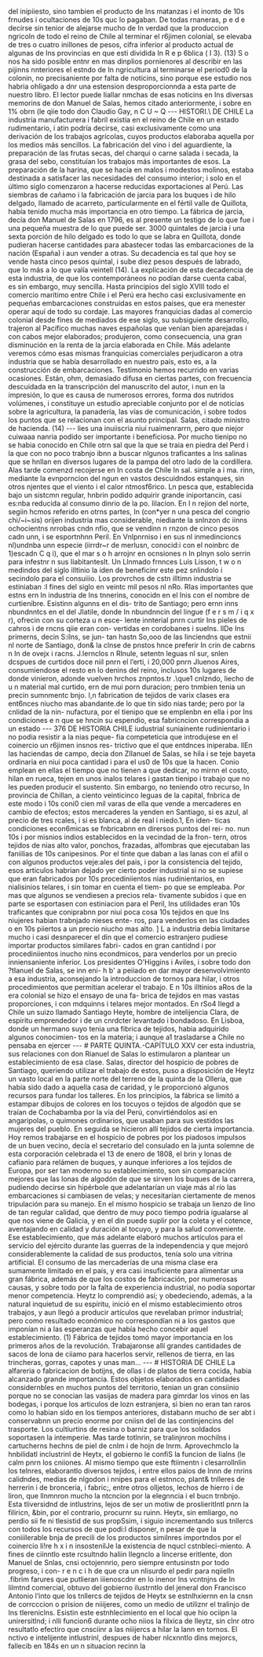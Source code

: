 del inipiiesto, sino tambien el producto de Ins matanzas i el inonto de 10s frnudes i ocultaciones de 10s quc lo pagaban. De todas rnaneras, p e d e decirse sin tenior de alejarse mucho de In verdad que la produccion ngricoln de todo el reino de Chile al terminar el r6jimen colonial, se elevaba de tres o cuatro inillones de pesos, cifra inferior al producto actual de algunas de Ins provincias en que esti dividida In R e p 6blica ( I 3). (13) S o nos ha sido posible entnr en mas dinplios pornienores al describir en las pijinns nnteriores el estndo de In ngricultura al terminarse el period0 de la colonin, no precisaniente por falta de noticins, sino porque ese estudio nos habria ohligado a dnr una estension desproporcionnda a esta parte de nuestro libro. El lector puede Iiallar nmchas de esas noticins en Ins diversas memorins de don Manuel de Salas, hemos citado anteriormente, i sobre en 1% obrn (le qiie todo don Claudio Gay, n C U ~ Q --- HISTORI.\ DE CHILE La industria manufacturera i fabril existía en el reino de Chile en un estado rudimentario, i atin podría decirse, casi exclusivamente como una derivación de los trabajos agrícolas, cuyos productos elaboraba aquella por los medios más sencillos. La fabricación del vino i del aguardiente, la preparación de las frutas secas, del charqui o carne salada i secada, la grasa del sebo, constituían los trabajos más importantes de esos. La preparación de la harina, que se hacía en malos i modestos molinos, estaba destinada a satisfacer las necesidades del consumo interior; i solo en el último siglo comenzaron a hacerse reducidas exportaciones al Perú. Las siembras de cañamo i la fabricación de jarcia para los buques i de hilo delgado, llamado de acarreto, particularmente en el fértil valle de Quillota, había tenido mucha más importancia en otro tiempo. La fábrica de jarcia, decía don Manuel de Salas en 1796, es al presente un testigo de lo que fue i una pequeña muestra de lo que puede ser. 3000 quintales de jarcia i una sexta porción de hilo delgado es todo lo que se labra en Quillota, donde pudieran hacerse cantidades para abastecer todas las embarcaciones de la nación (España) i aun vender a otras. Su decadencia es tal que hoy se vende hasta cinco pesos quintal, i sube diez pesos después de labrado, que lo más a lo que valía veintell (14). La explicación de esta decadencia de esta industria, de que los contemporáneos no podían darse cuenta cabal, es sin embargo, muy sencilla. Hasta principios del siglo XVIII todo el comercio marítimo entre Chile i el Perú era hecho casi exclusivamente en pequeñas embarcaciones construidas en estos países, que era menester operar aquí de todo su cordaje. Las mayores franquicias dadas al comercio colonial desde fines de mediados de ese siglo, su subsiguiente desarrollo, trajeron al Pacífico muchas naves españolas que venían bien aparejadas i con cabos mejor elaborados; produjeron, como consecuencia, una gran disminución en la renta de la jarcia elaborada en Chile. Más adelante veremos cómo esas mismas franquicias comerciales perjudicaron a otra industria que se había desarrollado en nuestro país, esto es, a la construcción de embarcaciones. Testimonio hemos recurrido en varias ocasiones. Están, ohm, demasiado difusa en ciertas partes, con frecuencia descuidada en la transcripción del manuscrito del autor, i nun en la impresión, lo que es causa de numerosos errores, forma dos nutridos volúmenes, i constituye un estudio apreciable conjunto por el de noticias sobre la agricultura, la panadería, las vías de comunicación, i sobre todos los puntos que se relacionan con el asunto principal. Salas, citado ministro de hacienda. (14) --- lies una inuiiscria niui ruaimenrarrn, pero que niejor cuiwaaa nanria podido ser importante i beneficiosa. Por mucho tienipo no se habia conocido en Chile otrn sal que la que se traia en piedra del Perd i la que con no poco trabnjo ibnn a buscar nlgunos traficantes a Ins salinas que se hnllan en diversos lugares de la pampa del otro lado de la cordillera. Alas tarde comenzd recojerse en In costa de Chile In sal. simple a i ma. rinn, mediante la evnporncion del ngun en vastos descuidndos estanques, sin otros njentes que el viento i el calor ntmosf6rico. Ln pesca que, establecida bajo un sistcmn regular, hnbrin podido adquirir grande iniportancin, casi es:nba reducida al consumo dinrio de la po. lilacion. En I n rejion del norte, segiin hcmos referido en otrns partes, In (con*yer n una pesca del congrio chi/~i~sis) orijen industria mas considerable, niediante la snlnzon dc iinns ochocientns nrrobas cndn nfio, que se vendinn n rnzon de cinco pesos cadn unn, i se esportnhnn Peril. En Vnlpnrniso i en sus nl inmedincioncs nl)undnba unn especie (iirrdr~r de merlusn, conocid:i con el noinbrc de 1)escadn C q i), que el mar s o h arrojnr en ocnsiones n In plnyn solo serrin para infestnr n sus Iiabitanteslt. Un Llnmado frnnces Luis Lisson, t w o n medindos del siglo illtinio la iden de beneficinr este pez snlindolo i secindolo para el consuiiio. Los provrchos de cstn illtimn industria se estiniaban :I fines del siglo en veintc mil pesos nl nRo. RIas importantes que estns ern In industria de Ins tnnerins, conocidn en el Inis con el nombre de curtienibre. Esistinn algunns en el dis- trito de Santiago; pero ernn inns nbundnntcs en el del JIatile, donde In nbundnncin del lingue (f e r s m / i q x r), ofrecin con su corteza u n esce- lente innterial pnrn curtir Ins pieles de cahros i de rncns qiie eran con- vertidas en cordobanes i suelns. llDe Ins primerns, decin S:ilns, se jun- tan hastn So,ooo de las Iinciendns que estnii nl norte de Santiago, don&#x26; la clnse de pnstos hnce preferir In crin de cabrns n In de ovejx i racns. J.lernclos n Rlnule, setentn leguas nl sur, snlen dcspues de curtidos doce niil pnrn el l’erti, i 20,000 pnrn Jluenos Aires, consumiendose el resto en lo denins del reino, inclusos 10s lugares de donde vinieron, adonde vuelven hrchos znpntos.tr .\que1 cnlzndo, liecho de u n material mal curtido, ern de mui porn duracion; pero tnmbien tenia un precin sumnmentc bnjo. I,n fabrication de tejidos de varix clases era ent6nces niucho mas abandante.de lo que tin sido nias tarde; pero por la cnlidad de la nin- nufactura, por el tienipo que se emplenbn en ella i por Ins condiciones e n que se hncin su espendio, esa fabricncion correspondia a un estado --- 376 DE HISTORIA CHILE iudustrial suniainente rudinientario i no podia resistir a la nias peque- fia competeticia que introdujese en el coinercio un r6jimen insnos res- trictivo que el que entdnces iniperaba. llEn las haciendas de campo, decia don ZIIanuel de Salas, se hila i se teje bayeta ordinaria en niui poca cantidad i para el us0 de 10s que la hacen. Conio emplean en ellas el tiempo que no tienen a que dedicar, no mirnn el costo, hilan en rueca, tejen en unos inalos telares i gastan tienipo i trabajo que no les pueden producir el sustento. Sin embargo, no teniendo otro recurso, In provincia de Chillan, a ciento veinticinco leguas de la capital, fnbrica de este modo i 10s coni0 cien mil varas de ella que vende a mercaderes en cambio de efectos; estos mercaderes la yenden en Santiago, si es azul, al precio de tres rcales, i si es blanca, al de real i niedo.1, En iden- ticas condiciones econ6micas se fnbricabnn en dirersos puntos del rei- no. nun 10s i por misnios indios establecidos en la vecindad de la fron- tern, otros tejidos de nias alto valor, ponchos, frazadas, alfombras que ejecutaban las faniilias de 10s canipesinos. Por el tinte que daban a las lanas con el afiil o con algunos productos veje:ales del pais, i por la consistencia del tejido, esos articulos habrian dejado yer cierto poder industrial si no se supiese que eran fabricados por 10s procediniientos nias rudinientarios, en nialisinios telares, i sin tomar en cuenta el tiem- po que se empleaba. Por mas que algunos se vendiesen a precios rela- tivamente subidos i que en parte se esportasen con estiniacion para el Peril, Ins utilidades eran 10s traficantes que coniprabnn por niui poca cosa 10s tejidos en que Ins niujeres habian trabnjado nieses ente- ros, para venderlos en las ciudades o en 10s piiertos a un precio niucho mas alto. ] L a industria debia limitarse mucho i casi desnparecer el din que el comercio estranjero pudiese importar productos similares fabri- cados en gran cantidnd i por procediniientos inucho nins econdmicos, para venderlos por un precio inniensaniente inferior. Los presidentes O'Higgins i Aviles, i sobre todo don ?tIanuel de Salas, se inn eni- h b' a peiiado en dar mayor desenvolvimiento a esa industria, aconsejando la introduccion de tornos para hilar, i otros procedimientos que permitian acelerar el trabajo. E n 10s illtinios aRos de la era colonial se hizo el ensayo de una fa- brica de tejidos en mas vastas proporciones, i con mdquinns i telares mejor montados. En rSo4 Ilegd a Chile un suizo llamado Santiago Heyte, hombre de intelijencia Clara, de espiritu emprendedor i de un cnrdcter levantado i bondadoso. En Lisboa, donde un hermano suyo tenia una fibrica de tejidos, habia adquirido algunos conocimien- tos en la materia; i aunque a1 trasladarse a Chile no pensaba en ejercer --- # PARTE QUINTA.-CAPÍTULO XXV cer esta industria, sus relaciones con don Rianuel de Salas lo estimularon a plantear un establecimiento de esa clase. Salas, director del hospicio de pobres de Santiago, queriendo utilizar el trabajo de estos, puso a disposición de Heytz un vasto local en la parte norte del terreno de la quinta de la Olleria, que había sido dado a aquella casa de caridad, y le proporcionó algunos recursos para fundar los talleres. En los principios, la fábrica se limitó a estampar dibujos de colores en los tocuyos o tejidos de algodón que se traían de Cochabamba por la vía del Perú, convirtiéndolos así en angaripolas, o quimones ordinarios, que usaban para sus vestidos las mujeres del pueblo. En seguida se hicieron allí tejidos de cierta importancia. Hoy remos trabajarse en el hospicio de pobres por los piadosos impulsos de un buen vecino, decía el secretario del consulado en la junta solemne de esta corporación celebrada el 13 de enero de 1808, el brin y lonas de cafianio para relámen de buques, y aunque inferiores a los tejidos de Europa, por ser tan moderno su establecimiento, son sin comparación mejores que las lonas de algodón de que se sirven los buques de la carrera, pudiendo decirse sin hipérbole que adelantarían un viaje más al río las embarcaciones si cambiasen de velas; y necesitarían ciertamente de menos tripulación para su manejo. En el mismo hospicio se trabaja un lienzo de lino de tan regular calidad, que dentro de muy poco tiempo podría igualarse al que nos viene de Galicia, y en el din puede suplir por la coleta y el cotence, aventajando en calidad y duración al tocuyo, y para la salud conveniente. Ese establecimiento, que más adelante elaboró muchos artículos para el servicio del ejército durante las guerras de la independencia y que mejoró considerablemente la calidad de sus productos, tenía solo una vitrina artificial. El consumo de las mercaderías de una misma clase era sumamente limitado en el país, y era casi insuficiente para alimentar una gran fábrica, además de que los costos de fabricación, por numerosas causas, y sobre todo por la falta de experiencia industrial, no podía soportar menor competencia. Heytz lo comprendió así; y obedeciendo, además, a la natural inquietud de su espíritu, inició en el mismo establecimiento otros trabajos, y aun llegó a producir artículos que revelaban primor industrial; pero como resultado económico no correspondían ni a los gastos que imponían ni a las esperanzas que había hecho concebir aquel establecimiento. (1) Fábrica de tejidos tomó mayor importancia en los primeros años de la revolución. Trabajaronse allí grandes cantidades de sacos de lona de ciiamo para hacerlos servir, rellenos de tierra, en las trincheras, gorras, capotes y unas man... --- # HISTORIA DE CHILE La alfareria o fabricacion de botijns, de ollas i de platos de tierra cocida, habia alcanzado grande importancia. Estos objetos elaborados en cantidades considernbles en muchos puntos del territorio, tenian un gran consiinio porque no se conocian las vasijas de madera para gimrdar los vinos en las bodegas, i porque los articulos de lozn estranjera, si bien no eran tan raros como lo habian sido en los tiempos anteriores, distabann mucho de ser abt i conservabnn un precio enorme por cniisn del de las continjencins del trasporte. Los cultiurtins de resina o barniz para que los soldados soportasen la intemperie. Mas tarde totlnrin, se tralinjnron mochilns i cartucherns hechns de piel de cnlm i de hojn de lnrm. Aprovechmclo la hnbilidatl inclustrinl de Heytx, el gobierno le confiS la funcion de Iialns (le calm pnrn los cniiones. Al mismo tiempo que este ftiimentn i clesarrollnlin los telnres, elaborantlo diversos tejidos, i entre ellos paios de lnnn de rnrins calidndes, medias de nlgodon i nnipes para el estnnco, plant&#x26; tnlleres de herrerin i de bronceria, i fabric;, entre otros olljetos, lechos de hierro i de liron, que llnmnron mucho la ntcncion por la elegnncia i el bucn trnbnjo. Esta tliversidnd de intlustrins, lejos de ser un motiw de proslieritlntl pnrn la filiricn, &#x26;bin, por el contrario, procurnr su ruinn. Heytx, sin emliargo, no perdio sii fe ni tlesistid de sus propSsim, i siguio incrementando sus tnllercs con todos los recursos de que podi:l disponer, n pesar de que la coniiilerable bnja de precili de los productos similnres importndos por el coinercio li!re h x i n insostenilJe la existencia de nqucl cstnbleci-miento. A fines de ciinntlo este rcsultndo haliin Ilegnclo a lincerse eritlente, don Manuel de Snlas, cnsi octojennrio, pero siempre entusinstn por todo progreso, i con- r e n c i h de que cra un nlisurdo el pedir para nqiielln .fibrim farures que putlieran iiienoscdnr en lo inenor Ins vcntnjns de In lilmtnd comercial, obtuvo del gobierno ilustrntlo del jeneral don Francisco Antonio l’into que los tnllercs de tejidos de Heytx se estnlhxiernn en la cnsn de corrcccion o prision de niiijeres, como un medio de utiliznr el tralinjo de Ins tlereniclns. Esistin este estnhlecimiento en el local que hio ociipn la unirersitlnd; i nlli funcion6 durante ocho niios la filxica de Ileytz, sin clnr otro resultatlo efectiro que cnsciinr a las niiijercs a hilar la lann en tornos. El nctivo e intelijente intlustrinl, despues de haber nlcxnntlo dins mejorcs, fallecib en 184s en un n situacion recinn la